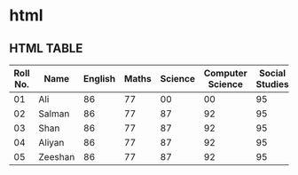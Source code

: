 # html
<!DOCTYPE html>
<html>
  <head>
    <title>MARKS SHEET USING HTML TABLES</title>
    <meta charset="UTF-8">
    <meta name="viewport" content="width=device-width, initial-scale=1">
    <meta name="Keywords" content="html, css, html tables, table">
    <meta name="Description" content="html table">
    <!-- add icon -->
    <link rel="icon" href="/favicon.ico" type="image/x-icon">
        <link href='http://fonts.googleapis.com/css?family=Lato:400,700' rel='stylesheet' type='text/css'>

  </head>
  <body>
    <div class="container">
      <h2>HTML TABLE</h2>
      <table>
        <thead>
          <tr>
            <th>Roll No.</th>
            <th>Name</th>
            <th>English</th>
            <th>Maths</th>
            <th>Science</th>
            <th>Computer Science</th>
            <th>Social Studies</th>
          <tr>  
        </thead>
        <tbody>
          <tr>
            <td>01</td>
            <td>Ali</td>
            <td>86</td>
            <td>77</td>
            <td>00</td>
            <td>00</td>
            <td>95</td>
          </tr>
          <tr>
            <td>02</td>
            <td>Salman</td>
            <td>86</td>
            <td>77</td>
            <td>87</td>
            <td>92</td>
            <td>95</td>
          </tr>
          <tr>
            <td>03</td>
            <td>Shan</td>
            <td>86</td>
            <td>77</td>
            <td>87</td>
            <td>92</td>
            <td>95</td>
          </tr>
          <tr>
            <td>04</td>
            <td>Aliyan</td>
            <td>86</td>
            <td>77</td>
            <td>87</td>
            <td>92</td>
            <td>95</td>
          </tr>
          <tr>
            <td>05</td>
            <td>Zeeshan</td>
            <td>86</td>
            <td>77</td>
            <td>87</td>
            <td>92</td>
            <td>95</td>
          </tr>
        </tbody>
        <!-- footer 
        <tfoot>
          <tr>
            <td colspan=3>Maximum Marks: </td>
            <td colspan=3>Marks Obtained: </td>
            <td colspan=2>Grade: </td>
          </tr>
        </tfoot> footer ends-->
      </table>
    </div>
  </body>
</html>

